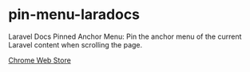# pin-menu-laradocs
Laravel Docs Pinned Anchor Menu: Pin the anchor menu of the current Laravel content when scrolling the page.

[Chrome Web Store](https://chrome.google.com/webstore/detail/laravel-docs-pinned-ancho/fkkolppbccplhjipkffbjbblngihbdnp)
